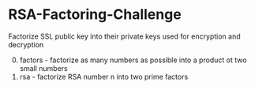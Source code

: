 # RSA-Factoring-Challenge
Factorize SSL public key into their private keys used for encryption and decryption

0. factors - factorize as many numbers as possible into a product ot two small numbers
1. rsa - factorize RSA number n into two prime factors
